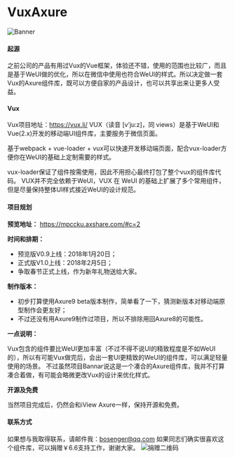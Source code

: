 # VuxAxure

![Banner](http://qiniu.baozipm.com/wp-content/uploads/2018/12/720P-1024x576.png "Banner")

#### 起源
之前公司的产品有用过Vux的Vue框架，体验还不错，使用的范围也比较广，而且是基于WeUI做的优化，所以在微信中使用也符合WeUI的样式。所以决定做一套Vux的Axure组件库，既可以方便自家的产品设计，也可以共享出来让更多人受益。

#### Vux
Vux项目地址：https://vux.li/
VUX（读音 [v’ju:z]，同 views）是基于WeUI和Vue(2.x)开发的移动端UI组件库，主要服务于微信页面。

基于webpack + vue-loader + vux可以快速开发移动端页面，配合vux-loader方便你在WeUI的基础上定制需要的样式。

vux-loader保证了组件按需使用，因此不用担心最终打包了整个vux的组件库代码。
VUX并不完全依赖于WeUI，VUX 在 WeUI 的基础上扩展了多个常用组件，但是尽量保持整体UI样式接近WeUI的设计规范。


#### 项目规划

**预览地址：**
https://mpccku.axshare.com/#c=2

**时间和排期：**

- 预览版V0.9上线：2018年1月20日；
- 正式版V1.0上线：2018年2月5日；
- 争取春节正式上线，作为新年礼物送给大家。

**制作版本：**

- 初步打算使用Axure9 beta版本制作，简单看了一下，猜测新版本对移动端原型制作会更友好；
- 不过还没有用Axure9制作过项目，所以不排除用回Axure8的可能性。

**一点说明：**

Vux包含的组件要比WeUI更加丰富（不过不得不说UI的精致程度是不如WeUI的），所以有可能Vux做完后，会出一套UI更精致的WeUI的组件库，可以满足轻量使用的场景。
不过虽然项目Bannar说这是一个凑合的Axure组件库，我并不打算凑合着做，有可能会略微更改Vux的设计来优化样式。

**开源及免费**

当然项目完成后，仍然会和iView Axure一样，保持开源和免费。

#### 联系方式
如果想与我取得联系，请邮件我：bosenger@qq.com
如果同志们确实很喜欢这个组件库，可以捐赠￥6.6支持工作，谢谢大家。
![捐赠二维码](http://baozipmimg.oss-cn-beijing.aliyuncs.com/img/IMG_1274.JPG "捐赠二维码")


